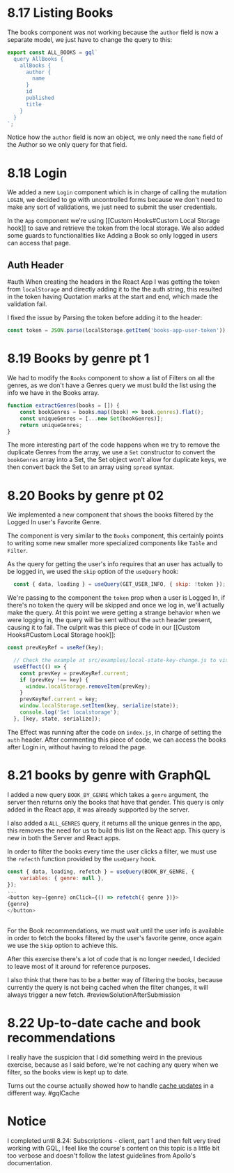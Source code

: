 # 8.17 Listing Books
The books component was not working because the `author` field is now a separate model, we just have to change the query to this:

```js
export const ALL_BOOKS = gql`
  query AllBooks {
    allBooks {
      author {
        name
      }
      id
      published
      title
    }
  }
`;
```

Notice how the `author` field is now an object, we only need the `name` field of the Author so we only query for that field.

# 8.18 Login

We added a new `Login` component which is in charge of calling the mutation `LOGIN`, we decided to go with uncontrolled forms because we don't need to make any sort of validations, we just need to submit the user credentials.

In the `App` component we're using [[Custom Hooks#Custom Local Storage hook]] to save and retrieve the token from the local storage. We also added some guards to functionalities like Adding a Book so only logged in users can access that page.

## Auth Header
#auth
When creating the headers in the React App I was getting the token from `localStorage` and directly adding it to the the auth string, this resulted in the token having Quotation marks at the start and end, which made the validation fail.

I fixed the issue by Parsing the token before adding it to the header:

```js
const token = JSON.parse(localStorage.getItem('books-app-user-token'));
```

# 8.19 Books by genre pt 1
We had to modify the `Books` component to show a list of Filters on all the genres, as we don't have a Genres query we must build the list using the info we have in the Books array.

```js
function extractGenres(books = []) {
    const bookGenres = books.map((book) => book.genres).flat();
    const uniqueGenres = [...new Set(bookGenres)];
    return uniqueGenres;
}
  ```

The more interesting part of the code happens when we try to remove the duplicate Genres from the array, we use a `Set` constructor to convert the `bookGenres` array into a Set, the Set object won't allow for duplicate keys, we then convert back the Set to an array using `spread` syntax.

# 8.20 Books by genre pt 02

We implemented a new component that shows the books filtered by the Logged In user's Favorite Genre.

The component is very similar to the `Books` component, this certainly points to writing some new smaller more specialized components like `Table` and `Filter`. 

As the query for getting the user's info requires that an user has actually to be logged in, we used the `skip` option of the `useQuery` hook:

```js
  const { data, loading } = useQuery(GET_USER_INFO, { skip: !token });
```

We're passing to the component the `token` prop when a user is Logged In, if there's no token the query will be skipped and once we log in, we'll actually make the query. At this point we were getting a strange behavior when we were logging in, the query will be sent without the `auth` header present, causing it to fail. The culprit was this piece of code in our [[Custom Hooks#Custom Local Storage hook]]:

```js
const prevKeyRef = useRef(key);

  // Check the example at src/examples/local-state-key-change.js to visualize a key change
  useEffect(() => {
    const prevKey = prevKeyRef.current;
    if (prevKey !== key) {
      window.localStorage.removeItem(prevKey);
    }
    prevKeyRef.current = key;
    window.localStorage.setItem(key, serialize(state));
    console.log('Set localstorage');
  }, [key, state, serialize]);
  ```

The Effect was running after the code on `index.js`, in charge of setting the `auth` header. After commenting this piece of code, we can access the books after Login in, without having to reload the page.

# 8.21 books by genre with GraphQL

I added a new query `BOOK_BY_GENRE` which takes a `genre` argument, the server then returns only the books that have that gender. This query is only added in the React app, it was already supported by the server.

I also added a `ALL_GENRES` query, it returns all the unique genres in the app, this removes the need for us to build this list on the React app. This query is new in both the Server and React apps.

In order to filter the books every time the user clicks a filter, we must use the `refecth` function provided by the `useQuery` hook.

```js
const { data, loading, refetch } = useQuery(BOOK_BY_GENRE, {
    variables: { genre: null },
});
...
<button key={genre} onClick={() => refetch({ genre })}>
{genre}
</button>
          
```

For the Book recommendations, we must wait until the user info is available in order to fetch the books filtered by the user's favorite genre, once again we use the `Skip` option to achieve this.

After this exercise there's a lot of code that is no longer needed, I decided to leave most of it around for reference purposes.

I also think that there has to be a better way of filtering the books, because currently the query is not being cached when the filter changes, it will always trigger a new fetch. #reviewSolutionAfterSubmission 

# 8.22 Up-to-date cache and book recommendations

I really have the suspicion that I did something weird in the previous exercise, because as I said before, we're not caching any query when we filter, so the books view is kept up to date.

Turns out the course actually showed how to handle [cache updates](https://fullstackopen.com/en/part8/login_and_updating_the_cache#updating-cache-revisited) in a different way. #gqlCache


# Notice

I completed until 8.24: Subscriptions - client, part 1 and then felt very tired working with GQL, I feel like the course's content on this topic is a little bit too verbose and doesn't follow the latest guidelines from Apollo's documentation.

